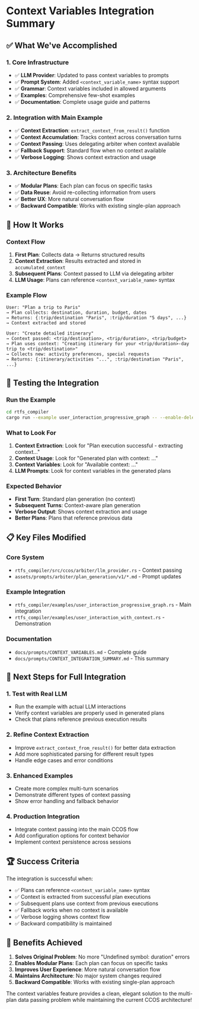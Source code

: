 # Context Variables Integration Summary

## ✅ **What We've Accomplished**

### 1. **Core Infrastructure**
- ✅ **LLM Provider**: Updated to pass context variables to prompts
- ✅ **Prompt System**: Added `<context_variable_name>` syntax support
- ✅ **Grammar**: Context variables included in allowed arguments
- ✅ **Examples**: Comprehensive few-shot examples
- ✅ **Documentation**: Complete usage guide and patterns

### 2. **Integration with Main Example**
- ✅ **Context Extraction**: `extract_context_from_result()` function
- ✅ **Context Accumulation**: Tracks context across conversation turns
- ✅ **Context Passing**: Uses delegating arbiter when context available
- ✅ **Fallback Support**: Standard flow when no context available
- ✅ **Verbose Logging**: Shows context extraction and usage

### 3. **Architecture Benefits**
- ✅ **Modular Plans**: Each plan can focus on specific tasks
- ✅ **Data Reuse**: Avoid re-collecting information from users
- ✅ **Better UX**: More natural conversation flow
- ✅ **Backward Compatible**: Works with existing single-plan approach

## 🔧 **How It Works**

### **Context Flow**
1. **First Plan**: Collects data → Returns structured results
2. **Context Extraction**: Results extracted and stored in `accumulated_context`
3. **Subsequent Plans**: Context passed to LLM via delegating arbiter
4. **LLM Usage**: Plans can reference `<context_variable_name>` syntax

### **Example Flow**
```
User: "Plan a trip to Paris"
→ Plan collects: destination, duration, budget, dates
→ Returns: {:trip/destination "Paris", :trip/duration "5 days", ...}
→ Context extracted and stored

User: "Create detailed itinerary"
→ Context passed: <trip/destination>, <trip/duration>, <trip/budget>
→ Plan uses context: "Creating itinerary for your <trip/duration>-day trip to <trip/destination>"
→ Collects new: activity preferences, special requests
→ Returns: {:itinerary/activities "...", :trip/destination "Paris", ...}
```

## 🚀 **Testing the Integration**

### **Run the Example**
```bash
cd rtfs_compiler
cargo run --example user_interaction_progressive_graph -- --enable-delegation --verbose
```

### **What to Look For**
1. **Context Extraction**: Look for "Plan execution successful - extracting context..."
2. **Context Usage**: Look for "Generated plan with context: ..."
3. **Context Variables**: Look for "Available context: ..."
4. **LLM Prompts**: Look for context variables in the generated plans

### **Expected Behavior**
- **First Turn**: Standard plan generation (no context)
- **Subsequent Turns**: Context-aware plan generation
- **Verbose Output**: Shows context extraction and usage
- **Better Plans**: Plans that reference previous data

## 📋 **Key Files Modified**

### **Core System**
- `rtfs_compiler/src/ccos/arbiter/llm_provider.rs` - Context passing
- `assets/prompts/arbiter/plan_generation/v1/*.md` - Prompt updates

### **Example Integration**
- `rtfs_compiler/examples/user_interaction_progressive_graph.rs` - Main integration
- `rtfs_compiler/examples/user_interaction_with_context.rs` - Demonstration

### **Documentation**
- `docs/prompts/CONTEXT_VARIABLES.md` - Complete guide
- `docs/prompts/CONTEXT_INTEGRATION_SUMMARY.md` - This summary

## 🎯 **Next Steps for Full Integration**

### **1. Test with Real LLM**
- Run the example with actual LLM interactions
- Verify context variables are properly used in generated plans
- Check that plans reference previous execution results

### **2. Refine Context Extraction**
- Improve `extract_context_from_result()` for better data extraction
- Add more sophisticated parsing for different result types
- Handle edge cases and error conditions

### **3. Enhanced Examples**
- Create more complex multi-turn scenarios
- Demonstrate different types of context passing
- Show error handling and fallback behavior

### **4. Production Integration**
- Integrate context passing into the main CCOS flow
- Add configuration options for context behavior
- Implement context persistence across sessions

## 🏆 **Success Criteria**

The integration is successful when:
- ✅ Plans can reference `<context_variable_name>` syntax
- ✅ Context is extracted from successful plan executions
- ✅ Subsequent plans use context from previous executions
- ✅ Fallback works when no context is available
- ✅ Verbose logging shows context flow
- ✅ Backward compatibility is maintained

## 🎉 **Benefits Achieved**

1. **Solves Original Problem**: No more "Undefined symbol: duration" errors
2. **Enables Modular Plans**: Each plan can focus on specific tasks
3. **Improves User Experience**: More natural conversation flow
4. **Maintains Architecture**: No major system changes required
5. **Backward Compatible**: Works with existing single-plan approach

The context variables feature provides a clean, elegant solution to the multi-plan data passing problem while maintaining the current CCOS architecture!
